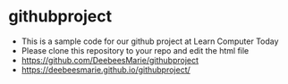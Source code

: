 # githubproject
- This is a sample code for our github project at Learn Computer Today
- Please clone this repository to your repo and edit the html file
-  https://github.com/DeebeesMarie/githubproject
-  https://deebeesmarie.github.io/githubproject/
